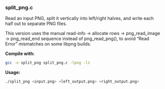 ### split_png.c
 
 Read an input PNG, split it vertically into left/right halves,
 and write each half out to separate PNG files.
 
  This version uses the manual read-info → allocate rows → png_read_image →
  png_read_end sequence instead of png_read_png(), to avoid
  “Read Error” mismatches on some libpng builds.

 **Compile with:**
 ```bash
 gcc -o split_png split_png.c -lpng -lz
 ```
 
 **Usage:**
 ```bash
 ./split_png <input.png> <left_output.png> <right_output.png>
 ```